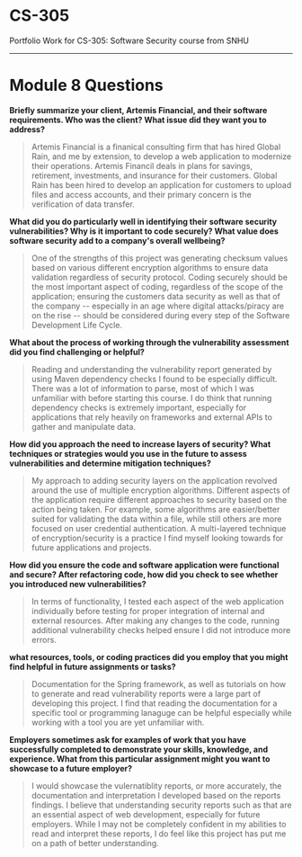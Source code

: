 # CS-305
Portfolio Work for CS-305: Software Security course from SNHU
* * * * *
# Module 8 Questions

**Briefly summarize your client, Artemis Financial, and their software requirements. Who was the client? What issue did they want you to address?**
> Artemis Financial is a finanical consulting firm that has hired Global Rain, and me by extension, to develop a web application to modernize their operations. Artemis Financil deals in plans for savings, retirement, investments, and insurance for their customers. Global Rain has been hired to develop an application for customers to upload files and access accounts, and their primary concern is the verification of data transfer. 

**What did you do particularly well in identifying their software security vulnerabilities? Why is it important to code securely? What value does software security add to a company's overall wellbeing?**
> One of the strengths of this project was generating checksum values based on various different encryption algorithms to ensure data validation regardless of security protocol. Coding securely should be the most important aspect of coding, regardless of the scope of the application; ensuring the customers data security as well as that of the company -- especially in an age where digital attacks/piracy are on the rise -- should be considered during every step of the Software Development Life Cycle. 

**What about the process of working through the vulnerability assessment did you find challenging or helpful?**
> Reading and understanding the vulnerability report generated by using Maven dependency checks I found to be especially difficult. There was a lot of information to parse, most of which I was unfamiliar with before starting this course. I do think that running dependency checks is extremely important, especially for applications that rely heavily on frameworks and external APIs to gather and manipulate data. 

**How did you approach the need to increase layers of security? What techniques or strategies would you use in the future to assess vulnerabilities and determine mitigation techniques?**
> My approach to adding security layers on the application revolved around the use of multiple encryption algorithms. Different aspects of the application require different approaches to security based on the action being taken. For example, some algorithms are easier/better suited for validating the data within a file, while still others are more focused on user credential authentication. A multi-layered technique of encryption/security is a practice I find myself looking towards for future applications and projects. 

**How did you ensure the code and software application were functional and secure? After refactoring code, how did you check to see whether you introduced new vulnerabilities?**
> In terms of functionality, I tested each aspect of the web application individually before testing for proper integration of internal and external resources. After making any changes to the code, running additional vulnerability checks helped ensure I did not introduce more errors. 

**what resources, tools, or coding practices did you employ that you might find helpful in future assignments or tasks?**
> Documentation for the Spring framework, as well as tutorials on how to generate and read vulnerability reports were a large part of developing this project. I find that reading the documentation for a specific tool or programming lanaguge can be helpful especially while working with a tool you are yet unfamiliar with. 

**Employers sometimes ask for examples of work that you have successfully completed to demonstrate your skills, knowledge, and experience. What from this particular assignment might you want to showcase to a future employer?**
> I would showcase the vulernatiblity reports, or more accurately, the documentation and interpretation I developed based on the reports findings. I believe that understanding security reports such as that are an essential aspect of web development, especially for future employers. While I may not be completely confident in my abilities to read and interpret these reports, I do feel like this project has put me on a path of better understanding. 
